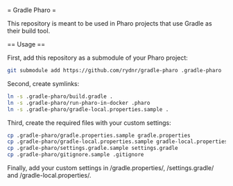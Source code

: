 = Gradle Pharo =

This repository is meant to be used in Pharo projects that use Gradle as their build tool.

== Usage ==

First, add this repository as a submodule of your Pharo project:

``` sh
git submodule add https://github.com/rydnr/gradle-pharo .gradle-pharo
```

Second, create symlinks:

``` sh
ln -s .gradle-pharo/build.gradle .
ln -s .gradle-pharo/run-pharo-in-docker .pharo
ln -s .gradle-pharo/gradle-local.properties.sample .
```

Third, create the required files with your custom settings:

``` sh
cp .gradle-pharo/gradle.properties.sample gradle.properties
cp .gradle-pharo/gradle-local.properties.sample gradle-local.properties
cp .gradle-pharo/settings.gradle.sample settings.gradle
cp .gradle-pharo/gitignore.sample .gitignore
```

Finally, add your custom settings in /gradle.properties/, /settings.gradle/ and /gradle-local.properties/.
